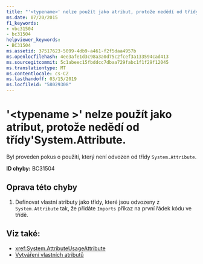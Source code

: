 ```yaml
---
title: "'<typename>' nelze použít jako atribut, protože nedědí od třídy'System.Attribute."
ms.date: 07/20/2015
f1_keywords:
- vbc31504
- bc31504
helpviewer_keywords:
- BC31504
ms.assetid: 37517623-5099-4db9-a461-f2f5daa4957b
ms.openlocfilehash: 4ee3afe1d3c98a3a0d75c2fcef3a133594cad413
ms.sourcegitcommit: 5c1abeec15fbddcc7dbaa729fabc1f1f29f12045
ms.translationtype: MT
ms.contentlocale: cs-CZ
ms.lasthandoff: 03/15/2019
ms.locfileid: "58029308"
---
```

# <a name="typename-cannot-be-used-as-an-attribute-because-it-does-not-inherit-from-systemattribute"></a>'\<typename >' nelze použít jako atribut, protože nedědí od třídy'System.Attribute.
Byl proveden pokus o použití, který není odvozen od třídy `System.Attribute`.  
  
 **ID chyby:** BC31504  
  
## <a name="to-correct-this-error"></a>Oprava této chyby  
  
1.  Definovat vlastní atributy jako třídy, které jsou odvozeny z `System.Attribute` tak, že přidáte `Imports` příkaz na první řádek kódu ve třídě.  
  
## <a name="see-also"></a>Viz také:

- <xref:System.AttributeUsageAttribute>
- [Vytváření vlastních atributů](~/docs/visual-basic/programming-guide/concepts/attributes/creating-custom-attributes.md)
